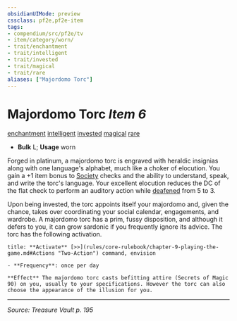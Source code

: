 ```yaml
---
obsidianUIMode: preview
cssclass: pf2e,pf2e-item
tags:
- compendium/src/pf2e/tv
- item/category/worn/
- trait/enchantment
- trait/intelligent
- trait/invested
- trait/magical
- trait/rare
aliases: ["Majordomo Torc"]
---
```

# Majordomo Torc *Item 6*  
[enchantment](enchantment.md "Enchantment School Trait")  [intelligent](intelligent-gmg.md "Intelligent Item Trait")  [invested](invested.md "Invested Item Trait")  [magical](magical.md "Magical Item Trait")  [rare](rare.md "Rare Rarity Trait")  

- **Bulk** L; **Usage** worn

Forged in platinum, a majordomo torc is engraved with heraldic insignias along with one language's alphabet, much like a choker of elocution. You gain a +1 item bonus to [Society](skills.md#Society) checks and the ability to understand, speak, and write the torc's language. Your excellent elocution reduces the DC of the flat check to perform an auditory action while [deafened](conditions.md#Deafened) from 5 to 3.

Upon being invested, the torc appoints itself your majordomo and, given the chance, takes over coordinating your social calendar, engagements, and wardrobe. A majordomo torc has a prim, fussy disposition, and although it defers to you, it can grow sardonic if you frequently ignore its advice. The torc has the following activation.

```ad-embed-ability
title: **Activate** [>>](rules/core-rulebook/chapter-9-playing-the-game.md#Actions "Two-Action") command, envision

- **Frequency**: once per day

**Effect** The majordomo torc casts befitting attire (Secrets of Magic 90) on you, usually to your specifications. However the torc can also choose the appearance of the illusion for you.
```


---
*Source: Treasure Vault p. 195*